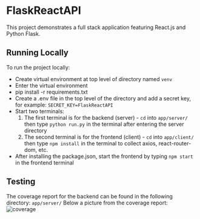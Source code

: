 # FlaskReactAPI

This project demonstrates a full stack application featuring React.js and Python Flask. 

## Running Locally
To run the project locally:
- Create virtual environment at top level of directory named `venv`
- Enter the virtual environment
- pip install -r requirements.txt
- Create a .env file in the top level of the directory and add a secret key, for example: `SECRET_KEY=FlaskReactAPI`
- Start two terminals:
  1. The first terminal is for the backend (server)  - `cd` into `app/server/` then type `python run.py` in the terminal after entering the server directory
  2. The second terminal is for the frontend (client) - `cd` into `app/client/` then type `npm install` in the terminal to collect axios, react-router-dom, etc.
- After installing the package.json, start the frontend by typing `npm start` in the frontend terminal

## Testing
The coverage report for the backend can be found in the following directory: `app/server/` 
Below a picture from the coverage report:
![coverage](https://user-images.githubusercontent.com/71641010/160633037-1775702a-8728-4535-b873-212267fd7542.png)
